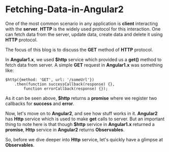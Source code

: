 # Fetching-Data-in-Angular2

One of the most common scenario in any application is **client** interacting with the **server**. **HTTP** is the widely used protocol for this interaction. One can fetch data from the server, update data, create data and delete it using **HTTP** protocol.

The focus of this blog is to discuss the **GET** method of **HTTP** protocol.

In **Angular1.x**, we used **$http** service which provided us a **get()** method to fetch data from server. A simple **GET** request in **Angular1.x** was something like:

```
$http({method: 'GET', url: '/someUrl'})
    .then(function successCallback(response) {}, 
        function errorCallback(response) {}); 
```

As it can be seen above, **$http** returns a **promise** where we register two callbacks for **success** and **error**.

Now, let's move on to **Angular2**, and see how stuff works in it. **Angular2** has **Http** service which is used to make **get** calls to server. But an important thing to note here is that though **$http** service in **Angular1.x** returned a **promise**, **Http** service in **Angular2** returns **Observables**.

So, before we dive deeper into **Http** service, let's quickly have a glimpse at **Observables**.

